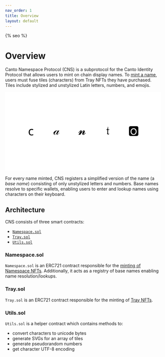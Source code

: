```yaml
---
nav_order: 1
title: Overview
layout: default
---
```

{% seo %}
# Overview

Canto Namespace Protocol (CNS) is a subprotocol for the Canto Identity Protocol that allows users to mint on chain display names. To [mint a name](fusing.md), users must fuse tiles (characters) from Tray NFTs they have purchased. Tiles include stylized and unstylized Latin letters, numbers, and emojis.

![Example Name](assets/sample_name.svg)

For every name minted, CNS registers a simplified version of the name (a *base name*) consisting of only unstylized letters and numbers. Base names resolve to specific wallets, enabling users to enter and lookup names using characters on their keyboard.

## Architecture

CNS consists of three smart contracts:

* [`Namespace.sol`](https://github.com/mkt-market/canto-namespaces-protocol/blob/master/src/Namespace.sol)
* [`Tray.sol`](https://github.com/mkt-market/canto-namespaces-protocol/blob/master/src/Tray.sol)
* [`Utils.sol`](https://github.com/mkt-market/canto-namespaces-protocol/blob/master/src/Utils.sol)

### Namespace.sol

`Namespace.sol` is an ERC721 contract responsible for the [minting of Namespace NFTs](fusing.md). Additionally, it acts as a registry of base names enabling name resolution/lookups.

### Tray.sol

`Tray.sol` is an ERC721 contract responsible for the minting of [Tray NFTs](trays.md).

### Utils.sol

`Utils.sol` is a helper contract which contains methods to:

* convert characters to unicode bytes
* generate SVGs for an array of tiles
* generate pseudorandom numbers
* get character UTF-8 encoding